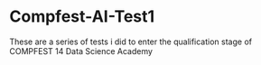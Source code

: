 # Compfest-AI-Test1
These are a series of tests i did to enter the qualification stage of COMPFEST 14 Data Science Academy
